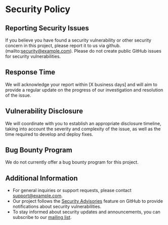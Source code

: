 # Security Policy

## Reporting Security Issues

If you believe you have found a security vulnerability or other security concern in this project, please report it to us via github.
(mailto:security@example.com). Please do not create public GitHub issues for security vulnerabilities.

## Response Time

We will acknowledge your report within [X business days] and will aim to provide a regular update on the progress of our investigation and resolution of the issue. 

## Vulnerability Disclosure

We will coordinate with you to establish an appropriate disclosure timeline, taking into account the severity and complexity of the issue, as well as the time required to develop and deploy fixes.

## Bug Bounty Program

We do not currently offer a bug bounty program for this project.

## Additional Information

- For general inquiries or support requests, please contact [support@example.com](mailto:support@example.com).
- Our project follows the [Security Advisories](https://github.com/example/project/security/advisories) feature on GitHub to provide notifications about security vulnerabilities.
- To stay informed about security updates and announcements, you can subscribe to our [mailing list](https://example.com/security-mailing-list).
